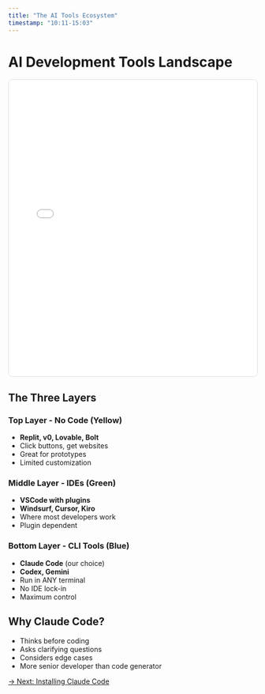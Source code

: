 ```yaml
---
title: "The AI Tools Ecosystem"
timestamp: "10:11-15:03"
---
```


# AI Development Tools Landscape

<div style="width: 100%; height: 600px; border: 1px solid #ddd; border-radius: 8px; overflow: hidden;">
<iframe src="../diagrams/viewer.html#g_huRGX4AReE-0V69pVaT" width="100%" height="100%" frameborder="0"></iframe>
</div>

## The Three Layers

### Top Layer - No Code (Yellow)
- **Replit, v0, Lovable, Bolt**
- Click buttons, get websites
- Great for prototypes
- Limited customization

### Middle Layer - IDEs (Green)
- **VSCode with plugins**
- **Windsurf, Cursor, Kiro**
- Where most developers work
- Plugin dependent

### Bottom Layer - CLI Tools (Blue)
- **Claude Code** (our choice)
- **Codex, Gemini**
- Run in ANY terminal
- No IDE lock-in
- Maximum control

## Why Claude Code?
- Thinks before coding
- Asks clarifying questions
- Considers edge cases
- More senior developer than code generator

[→ Next: Installing Claude Code](03-claude-code-install.md)